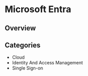 # Microsoft Entra

## Overview



## Categories

- Cloud
- Identity And Access Management
- Single Sign-on